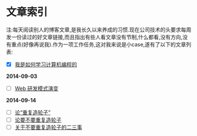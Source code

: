 文章索引
=======
>
注:每天阅读别人的博客文章,是我长久以来养成的习惯.现在公司技术的头要求每周发一份读过的好文章链接,而且指出有些人看文章没有节制,什么都看,没有方向,没有重点(好像再说我).作为一项工作任务,这对我来说是小case,遂有了以下的文章列表:
>

- [x] [我是如何学习计算机编程的](http://blog.csdn.net/dinglang_2009/article/details/7032324)

**2014-09-03**

- [ ] [Web 研发模式演变](https://github.com/lifesinger/lifesinger.github.com/issues/184)

**2014-09-14**

- [ ] [论“重复造轮子”](http://taosay.net/index.php/2013/07/07/%E8%AE%BA%E9%87%8D%E5%A4%8D%E9%80%A0%E8%BD%AE%E5%AD%90/)
- [ ] [论要不要重复造轮子](http://sd6733531.iteye.com/blog/1253700)
- [ ] [关于不要重复造轮子的二三事](http://avnpc.com/pages/howto-find-best-wheel-for-programming)
